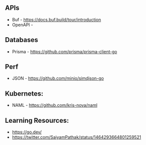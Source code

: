 ## APIs

- Buf - https://docs.buf.build/tour/introduction 
- OpenAPI - 

## Databases
- Prisma - https://github.com/prisma/prisma-client-go

## Perf
- JSON - https://github.com/minio/simdjson-go  

## Kubernetes:
- NAML - https://github.com/kris-nova/naml 

## Learning Resources:
- https://go.dev/ 
- https://twitter.com/SaiyamPathak/status/1464293664801259521

